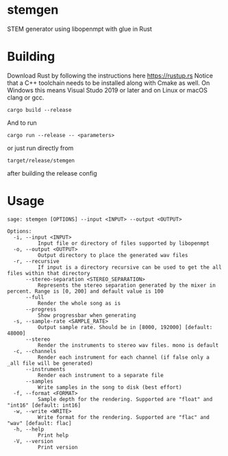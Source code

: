 # stemgen

STEM generator using libopenmpt with glue in Rust

# Building

Download Rust by following the instructions here https://rustup.rs
Notice that a C++ toolchain needs to be installed along with Cmake as well. On Windows this means Visual Studo 2019 or later and on Linux or macOS clang or gcc.

`cargo build --release`

And to run

`cargo run --release -- <parameters>`

or just run directly from

`target/release/stemgen`

after building the release config

# Usage

```
sage: stemgen [OPTIONS] --input <INPUT> --output <OUTPUT>

Options:
  -i, --input <INPUT>
          Input file or directory of files supported by libopenmpt
  -o, --output <OUTPUT>
          Output directory to place the generated wav files
  -r, --recursive
          If input is a directory recursive can be used to get the all files within that directory
      --stereo-separation <STEREO_SEPARATION>
          Represents the stereo separation generated by the mixer in percent. Range is [0, 200] and default value is 100
      --full
          Render the whole song as is
      --progress
          Show progressbar when generating
  -s, --sample-rate <SAMPLE_RATE>
          Output sample rate. Should be in [8000, 192000] [default: 48000]
      --stereo
          Render the instruments to stereo wav files. mono is default
  -c, --channels
          Render each instrument for each channel (if false only a _all file will be generated)
      --instruments
          Render each instrument to a separate file
      --samples
          Write samples in the song to disk (best effort)
  -f, --format <FORMAT>
          Sample depth for the rendering. Supported are "float" and "int16" [default: int16]
  -w, --write <WRITE>
          Write format for the rendering. Supported are "flac" and "wav" [default: flac]
  -h, --help
          Print help
  -V, --version
          Print version
```
